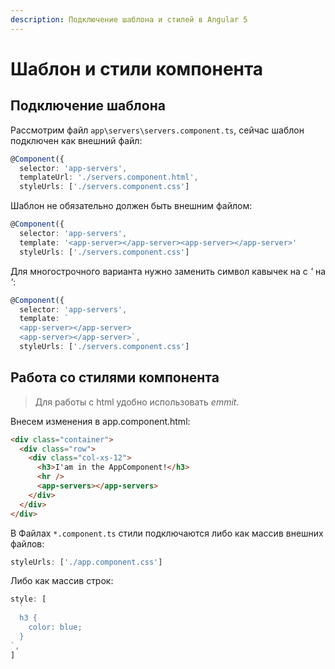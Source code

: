 ```yaml
---
description: Подключение шаблона и стилей в Angular 5
---
```


# Шаблон и стили компонента

## Подключение шаблона

Рассмотрим файл `app\servers\servers.component.ts`, сейчас шаблон подключен как внешний файл:

```typescript
@Component({
  selector: 'app-servers',
  templateUrl: './servers.component.html',
  styleUrls: ['./servers.component.css']
```

Шаблон не обязательно должен быть внешним файлом:

```typescript
@Component({
  selector: 'app-servers',
  template: '<app-server></app-server><app-server></app-server>'
  styleUrls: ['./servers.component.css']
```

Для многострочного варианта нужно заменить символ кавычек на с _'_ на _'_:

```typescript
@Component({
  selector: 'app-servers',
  template: `
  <app-server></app-server>
  <app-server></app-server>`,
  styleUrls: ['./servers.component.css']
```

## Работа со стилями компонента

> Для работы с html удобно использовать _emmit_.

Внесем изменения в app.component.html:

```html
<div class="container">
  <div class="row">
    <div class="col-xs-12">
      <h3>I'am in the AppComponent!</h3>
      <hr />
      <app-servers></app-servers>
    </div>
  </div>
</div>
```

В Файлах `*.component.ts` стили подключаются либо как массив внешних файлов:

```typescript
styleUrls: ['./app.component.css']
```

Либо как массив строк:

```typescript
style: [
  `
  h3 {
    color: blue;
  }
`,
]
```
